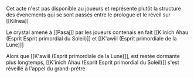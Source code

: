 Cet acte n'est pas disponible au joueurs et représente plutôt la structure des évenements qui se sont passés entre le prologue et le réveil sur [[Kilnea]]

Le crystal amené à [[Pasaj]] par les joueurs contenais en fait [[K'inich Ahau (Esprit Esprit primordial du Soleil)]] et [[K'awiil (Esprit primordiale de la Lune)]]

Alors que [[K'awiil (Esprit primordiale de la Lune)]], est restée dormante plus longtemps, [[K'inich Ahau (Esprit Esprit primordial du Soleil)]] s'est réveillé à l'appel du grand-prêtre 